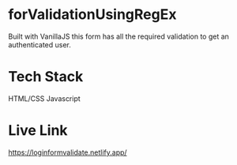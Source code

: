 # forValidationUsingRegEx
Built with VanillaJS this form has all the required validation to get an authenticated user.

# Tech Stack
HTML/CSS
Javascript

# Live Link
https://loginformvalidate.netlify.app/
